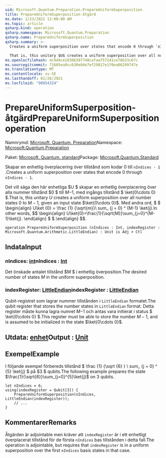 ```yaml
---
uid: Microsoft.Quantum.Preparation.PrepareUniformSuperposition
title: PrepareUniformSuperposition-åtgärd
ms.date: 1/23/2021 12:00:00 AM
ms.topic: article
qsharp.kind: operation
qsharp.namespace: Microsoft.Quantum.Preparation
qsharp.name: PrepareUniformSuperposition
qsharp.summary: >-
  Creates a uniform superposition over states that encode 0 through `nIndices - 1`.

  That is, this unitary $U$ creates a uniform superposition over all number states $0$ to $M-1$, given an input state $\ket{0\cdots 0}$. In other words, $$ \begin{align} U\ket{0}=\frac{1}{\sqrt{M}}\sum_{j=0}^{M-1}\ket{j}. \end{align} $$.
ms.openlocfilehash: dc9d4ce1638b397748cafaa757241ce78633c67c
ms.sourcegitcommit: 71605ea9cc630e84e7ef29027e1f0ea06299747e
ms.translationtype: MT
ms.contentlocale: sv-SE
ms.lasthandoff: 01/26/2021
ms.locfileid: "98854324"
---
```

# <a name="prepareuniformsuperposition-operation"></a><span data-ttu-id="f4a9a-102">PrepareUniformSuperposition-åtgärd</span><span class="sxs-lookup"><span data-stu-id="f4a9a-102">PrepareUniformSuperposition operation</span></span>

<span data-ttu-id="f4a9a-103">Namnrymd: [Microsoft. Quantum. Preparation](xref:Microsoft.Quantum.Preparation)</span><span class="sxs-lookup"><span data-stu-id="f4a9a-103">Namespace: [Microsoft.Quantum.Preparation](xref:Microsoft.Quantum.Preparation)</span></span>

<span data-ttu-id="f4a9a-104">Paket: [Microsoft. Quantum. standard](https://nuget.org/packages/Microsoft.Quantum.Standard)</span><span class="sxs-lookup"><span data-stu-id="f4a9a-104">Package: [Microsoft.Quantum.Standard](https://nuget.org/packages/Microsoft.Quantum.Standard)</span></span>


<span data-ttu-id="f4a9a-105">Skapar en enhetlig överplacering över tillstånd som kodar 0 till `nIndices - 1` .</span><span class="sxs-lookup"><span data-stu-id="f4a9a-105">Creates a uniform superposition over states that encode 0 through `nIndices - 1`.</span></span>

<span data-ttu-id="f4a9a-106">Det vill säga den här enhetliga $U $ skapar en enhetlig överplacering över alla nummer tillstånd $0 $ till $M-$1, med ingångs tillstånd $ \ket{0\cdots 0} $.</span><span class="sxs-lookup"><span data-stu-id="f4a9a-106">That is, this unitary $U$ creates a uniform superposition over all number states $0$ to $M-1$, given an input state $\ket{0\cdots 0}$.</span></span> <span data-ttu-id="f4a9a-107">Med andra ord, $ $ \begin{align} U\ket {0} = \frac {1} {\sqrt{m}}\ sum_ {j = 0} ^ {M-1} \ket{j}.</span><span class="sxs-lookup"><span data-stu-id="f4a9a-107">In other words, $$ \begin{align} U\ket{0}=\frac{1}{\sqrt{M}}\sum_{j=0}^{M-1}\ket{j}.</span></span>
<span data-ttu-id="f4a9a-108">\end{align} $ $.</span><span class="sxs-lookup"><span data-stu-id="f4a9a-108">\end{align} $$.</span></span>

```qsharp
operation PrepareUniformSuperposition (nIndices : Int, indexRegister : Microsoft.Quantum.Arithmetic.LittleEndian) : Unit is Adj + Ctl
```


## <a name="input"></a><span data-ttu-id="f4a9a-109">Indata</span><span class="sxs-lookup"><span data-stu-id="f4a9a-109">Input</span></span>

### <a name="nindices--int"></a><span data-ttu-id="f4a9a-110">nIndices: [int](xref:microsoft.quantum.lang-ref.int)</span><span class="sxs-lookup"><span data-stu-id="f4a9a-110">nIndices : [Int](xref:microsoft.quantum.lang-ref.int)</span></span>

<span data-ttu-id="f4a9a-111">Det önskade antalet tillstånd $M $ i enhetlig överposition.</span><span class="sxs-lookup"><span data-stu-id="f4a9a-111">The desired number of states $M$ in the uniform superposition.</span></span>


### <a name="indexregister--littleendian"></a><span data-ttu-id="f4a9a-112">indexRegister: [LittleEndian](xref:Microsoft.Quantum.Arithmetic.LittleEndian)</span><span class="sxs-lookup"><span data-stu-id="f4a9a-112">indexRegister : [LittleEndian](xref:Microsoft.Quantum.Arithmetic.LittleEndian)</span></span>

<span data-ttu-id="f4a9a-113">Qubit-registret som lagrar nummer tillstånden i `LittleEndian` formatet.</span><span class="sxs-lookup"><span data-stu-id="f4a9a-113">The qubit register that stores the number states in `LittleEndian` format.</span></span>
<span data-ttu-id="f4a9a-114">Detta register måste kunna lagra numret $M-$1 och antas vara initierat i status $ \ket{0\cdots 0} $.</span><span class="sxs-lookup"><span data-stu-id="f4a9a-114">This register must be able to store the number $M-1$, and is assumed to be initialized in the state $\ket{0\cdots 0}$.</span></span>



## <a name="output--unit"></a><span data-ttu-id="f4a9a-115">Utdata: [enhet](xref:microsoft.quantum.lang-ref.unit)</span><span class="sxs-lookup"><span data-stu-id="f4a9a-115">Output : [Unit](xref:microsoft.quantum.lang-ref.unit)</span></span>



## <a name="example"></a><span data-ttu-id="f4a9a-116">Exempel</span><span class="sxs-lookup"><span data-stu-id="f4a9a-116">Example</span></span>

<span data-ttu-id="f4a9a-117">I följande exempel förbereds tillstånd $ \frac {1} {\sqrt {6} } \ sum_ {j = 0} ^ {5} \ket{j} $ på $3 $ qubits.</span><span class="sxs-lookup"><span data-stu-id="f4a9a-117">The following example prepares the state $\frac{1}{\sqrt{6}}\sum_{j=0}^{5}\ket{j}$ on $3$ qubits.</span></span>

```qsharp
let nIndices = 6;
using(indexRegister = Qubit[3]) {
    PrepareUniformSuperposition(nIndices, LittleEndian(indexRegister));
    // ...
}
```

## <a name="remarks"></a><span data-ttu-id="f4a9a-118">Kommentarer</span><span class="sxs-lookup"><span data-stu-id="f4a9a-118">Remarks</span></span>

<span data-ttu-id="f4a9a-119">Åtgärden är adjointable men kräver att `indexRegister` är i ett enhetligt överplacerat tillstånd för de första `nIndices` bas tillstånden i detta fall.</span><span class="sxs-lookup"><span data-stu-id="f4a9a-119">The operation is adjointable, but requires that `indexRegister` is in a uniform superposition over the first `nIndices` basis states in that case.</span></span>